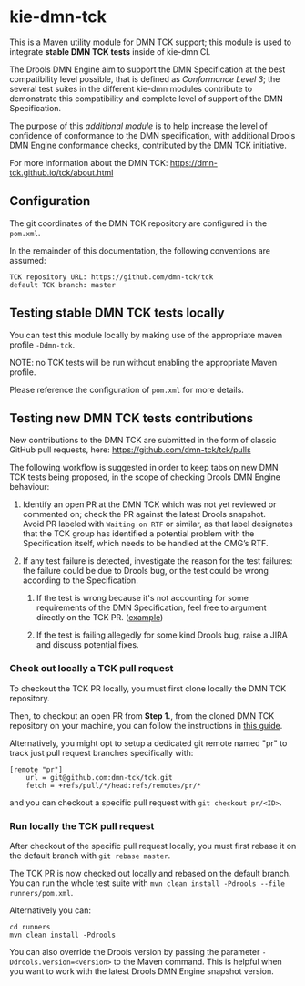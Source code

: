 # kie-dmn-tck

This is a Maven utility module for DMN TCK support; this module is used to integrate **stable DMN TCK tests** inside of kie-dmn CI.

The Drools DMN Engine aim to support the DMN Specification at the best compatibility level possible, that is defined as _Conformance Level 3_; the several test suites in the different kie-dmn modules contribute to demonstrate this compatibility and complete level of support of the DMN Specification.

The purpose of this _additional module_ is to help increase the level of confidence of conformance to the DMN specification, with additional Drools DMN Engine conformance checks, contributed by the DMN TCK initiative.

For more information about the DMN TCK: https://dmn-tck.github.io/tck/about.html

## Configuration

The git coordinates of the DMN TCK repository are configured in the `pom.xml`.

In the remainder of this documentation, the following conventions are assumed:

```
TCK repository URL: https://github.com/dmn-tck/tck
default TCK branch: master
```

## Testing stable DMN TCK tests locally

You can test this module locally by making use of the appropriate maven profile `-Ddmn-tck`.

NOTE: no TCK tests will be run without enabling the appropriate Maven profile.

Please reference the configuration of `pom.xml` for more details.

## Testing new DMN TCK tests contributions

New contributions to the DMN TCK are submitted in the form of classic GitHub pull requests, here: https://github.com/dmn-tck/tck/pulls

The following workflow is suggested in order to keep tabs on new DMN TCK tests being proposed, in the scope of checking Drools DMN Engine behaviour:

1. Identify an open PR at the DMN TCK which was not yet reviewed or commented on; check the PR against the latest Drools snapshot.  
Avoid PR labeled with `Waiting on RTF` or similar, as that label designates that the TCK group has identified a potential problem with the Specification itself, which needs to be handled at the OMG’s RTF.

2. If any test failure is detected, investigate the reason for the test failures: the failure could be due to Drools bug, or the test could be wrong according to the Specification.

   1. If the test is wrong because it's not accounting for some requirements of the DMN Specification, feel free to  argument directly on the TCK PR. ([example](https://github.com/dmn-tck/tck/pull/401#issuecomment-962982239))

   2. If the test is failing allegedly for some kind Drools bug, raise a JIRA and discuss potential fixes.

### Check out locally a TCK pull request

To checkout the TCK PR locally, you must first clone locally the DMN TCK repository.

Then, to checkout an open PR from **Step 1.**, from the cloned DMN TCK repository on your machine, you can follow the instructions in [this guide](https://docs.github.com/en/pull-requests/collaborating-with-pull-requests/reviewing-changes-in-pull-requests/checking-out-pull-requests-locally).

Alternatively, you might opt to setup a dedicated git remote named "pr" to track just pull request branches specifically with:

```
[remote "pr"]
	url = git@github.com:dmn-tck/tck.git
	fetch = +refs/pull/*/head:refs/remotes/pr/*
```

and you can checkout a specific pull request with `git checkout pr/<ID>`.

### Run locally the TCK pull request

After checkout of the specific pull request locally, you must first rebase it on the default branch with `git rebase master`.

The TCK PR is now checked out locally and rebased on the default branch. You can run the whole test suite with `mvn clean install -Pdrools --file runners/pom.xml`.

Alternatively you can:

```
cd runners
mvn clean install -Pdrools
```

You can also override the Drools version by passing the parameter `-Ddrools.version=<version>` to the Maven command. This is helpful when you want to work with the latest Drools DMN Engine snapshot version.
